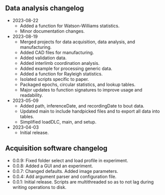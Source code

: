 ## Data analysis changelog
* 2023-08-22
	- Added a function for Watson-Williams statistics.
	- Minor documentation changes.
* 2023-08-19
	- Merged projects for data acquisition, data analysis, and manufacturing.
	- Added CAD files for manufacturing.
	- Added validation data.
	- Added interlimb coordination analysis.
	- Added example for processing generic data.
	- Added a function for Rayleigh statistics.
	- Isolated scripts specific to paper.
	- Packaged epochs, circular statistics, and lookup tables.
	- Major updates to function signatures to improve usage and readability.
* 2023-05-09
	- Added path, inferenceDate, and recordingDate to bout data.
	- Updated main to include handpicked files and to export all data into tables.
	- Simplified loadDLC, main, and setup.
* 2023-04-03
	- Initial release.

## Acquisition software changelog
* 0.0.9: Fixed folder select and load profile in experiment.
* 0.0.8: Added a GUI and an experiment.
* 0.0.7: Changed defaults. Added image parameters.
* 0.0.4: Add argument parser and configuration file.
* 0.0.1: Initial release. Scripts are multithreaded so as to not lag during writing operations to disk.